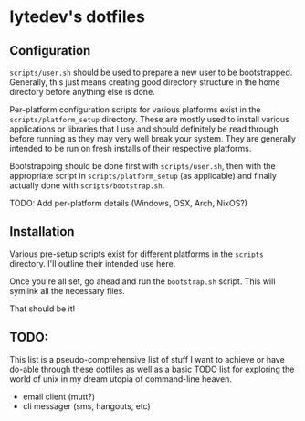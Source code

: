 # lytedev's dotfiles

## Configuration

`scripts/user.sh` should be used to prepare a new user to be bootstrapped. Generally, this just means
creating good directory structure in the home directory before anything else is done.

Per-platform configuration scripts for various platforms exist in the `scripts/platform_setup` directory.
These are mostly used to install various applications or libraries that I use and should definitely
be read through before running as they may very well break your system. They are generally intended
to be run on fresh installs of their respective platforms.

Bootstrapping should be done first with `scripts/user.sh`, then with the appropriate script in
`scripts/platform_setup` (as applicable) and finally actually done with `scripts/bootstrap.sh`.

TODO: Add per-platform details (Windows, OSX, Arch, NixOS?)

## Installation

Various pre-setup scripts exist for different platforms in the `scripts`
directory. I'll outline their intended use here.

Once you're all set, go ahead and run the `bootstrap.sh` script. This will symlink all the necessary files.

That should be it!

## TODO:

This list is a pseudo-comprehensive list of stuff I want to achieve or have do-able through these dotfiles
as well as a basic TODO list for exploring the world of unix in my dream utopia of command-line heaven.

* email client (mutt?)
* cli messager (sms, hangouts, etc)

